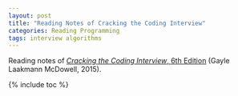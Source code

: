 ```yaml
---
layout: post
title: "Reading Notes of Cracking the Coding Interview"
categories: Reading Programming
tags: interview algorithms
---
```


Reading notes of [*Cracking the Coding Interview*, 6th Edition](https://www.amazon.com/dp/0984782850) (Gayle Laakmann McDowell, 2015).

{% include toc %}
